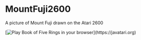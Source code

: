 # MountFuji2600
A picture of Mount Fuji drawn on the Atari 2600

[![Play Book of Five Rings in your browser]([https://github.com/dmanning23/MountFuji2600/blob/main/Screenshot.png](https://github.com/dmanning23/MountFuji2600/blob/main/Screenshot.png))](https://javatari.org)
